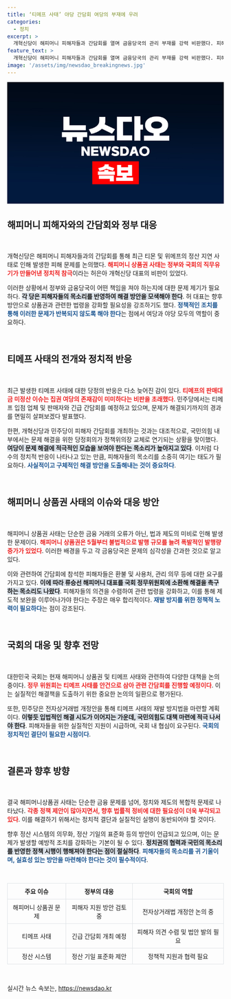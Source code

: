 ```yaml
---
title: ‘티메프 사태’ 야당 간담회 여당의 부재에 우려
categories:
  - 정치
excerpt: >
  개혁신당이 해피머니 피해자들과 간담회를 열며 금융당국의 관리 부재를 강력 비판했다. 피해자들은 환불과 관리 정상화를 촉구하며, 여당의 적극적인 대책 마련을 요구하고 있다. 정치의 무책임한 참극 속, 이 사태가 더 큰 파장을 일으킬지 주목된다!
feature_text: >
  개혁신당이 해피머니 피해자들과 간담회를 열며 금융당국의 관리 부재를 강력 비판했다. 피해자들은 환불과 관리 정상화를 촉구하며, 여당의 적극적인 대책 마련을 요구하고 있다. 정치의 무책임한 참극 속, 이 사태가 더 큰 파장을 일으킬지 주목된다!
image: '/assets/img/newsdao_breakingnews.jpg'
---
```


<p><img src="/assets/img/newsdao_breakingnews.jpg" alt="firstkoreanews 속보" /></p>

<h2 data-ke-size="size26">해피머니 피해자와의 간담회와 정부 대응</h2>

<p data-ke-size="size16">&nbsp;</p>

<p>개혁신당은 해피머니 피해자들과의 간담회를 통해 최근 티몬 및 위메프의 정산 지연 사태로 인해 발생한 피해 문제를 논의했다. <b><span style="color: #ee2323;">해피머니 상품권 사태는 정부와 국회의 직무유기가 만들어낸 정치적 참극</span></b>이라는 허은아 개혁신당 대표의 비판이 있었다. </p>

<p>이러한 상황에서 정부와 금융당국이 어떤 책임을 져야 하는지에 대한 문제 제기가 필요하다. <b><span style="background-color: #21538527;">각 당은 피해자들의 목소리를 반영하여 해결 방안을 모색해야 한다</span></b>. 허 대표는 향후 방안으로 상품권과 관련한 법령을 강화할 필요성을 강조하기도 했다. <b><span style="color: #1a5490;">정책적인 조치를 통해 이러한 문제가 반복되지 않도록 해야 한다</span></b>는 점에서 여당과 야당 모두의 역할이 중요하다. </p>

<p data-ke-size="size16">&nbsp;</p>

<h2 data-ke-size="size26">티메프 사태의 전개와 정치적 반응</h2>

<p data-ke-size="size16">&nbsp;</p>

<p>최근 발생한 티메프 사태에 대한 당정의 반응은 다소 늦어진 감이 있다. <b><span style="color: #ee2323;">티메프의 판매대금 미정산 이슈는 집권 여당의 존재감이 미미하다는 비판을 초래했다</span></b>. 민주당에서는 티메프 입점 업체 및 판매자와 긴급 간담회를 예정하고 있으며, 문제가 해결되기까지의 경과를 면밀히 살펴보겠다 발표했다.</p>

<p>한편, 개혁신당과 민주당이 피해자 간담회를 개최하는 것과는 대조적으로, 국민의힘 내부에서는 문제 해결을 위한 당정회의가 정책위의장 교체로 연기되는 상황을 맞이했다. <b><span style="background-color: #21538527;">여당이 문제 해결에 적극적인 모습을 보여야 한다는 목소리가 높아지고 있다</span></b>. 이처럼 다수의 정치적 반응이 나타나고 있는 만큼, 피해자들의 목소리를 소중히 여기는 태도가 필요하다. <b><span style="color: #1a5490;">사실적이고 구체적인 해결 방안을 도출해내는 것이 중요하다</span></b>.</p>

<p data-ke-size="size16">&nbsp;</p>

<h2 data-ke-size="size26">해피머니 상품권 사태의 이슈와 대응 방안</h2>

<p data-ke-size="size16">&nbsp;</p>

<p>해피머니 상품권 사태는 단순한 금융 거래의 오류가 아닌, 법과 제도의 미비로 인해 발생한 문제이다. <b><span style="color: #ee2323;">해피머니 상품권은 5월부터 불법적으로 발행 규모를 늘려 폭발적인 발행량 증가가 있었다</span></b>. 이러한 배경을 두고 각 금융당국은 문제의 심각성을 간과한 것으로 알고 있다. </p>

<p>이와 관련하여 간담회에 참석한 피해자들은 환불 및 사용처, 관리 의무 등에 대한 요구를 가지고 있다. <b><span style="background-color: #21538527;">이에 따라 류승선 해피머니 대표를 국회 정무위원회에 소환해 해결을 촉구하는 목소리도 나왔다</span></b>. 피해자들의 의견을 수렴하여 관련 법령을 강화하고, 이를 통해 제도적 보완을 이루어나가야 한다는 주장은 매우 합리적이다. <b><span style="color: #1a5490;">재발 방지를 위한 정책적 노력이 필요하다</span></b>는 점이 강조된다.</p>

<p data-ke-size="size16">&nbsp;</p>

<h2 data-ke-size="size26">국회의 대응 및 향후 전망</h2>

<p data-ke-size="size16">&nbsp;</p>

<p>대한민국 국회는 현재 해피머니 상품권 및 티메프 사태와 관련하여 다양한 대책을 논의 중이다. <b><span style="color: #ee2323;">정무 위원회는 티메프 사태를 안건으로 삼아 관련 간담회를 진행할 예정이다</span></b>. 이는 실질적인 해결책을 도출하기 위한 중요한 논의의 일환으로 평가된다.</p>

<p>또한, 민주당은 전자상거래법 개정안을 통해 티메프 사태의 재발 방지법을 마련할 계획이다. <b><span style="background-color: #21538527;">이렇듯 입법적인 해결 시도가 이어지는 가운데, 국민의힘도 대책 마련에 적극 나서야 한다</span></b>. 피해자들을 위한 실질적인 지원이 시급하며, 국회 내 협심이 요구된다. <b><span style="color: #1a5490;">국회의 정치적인 결단이 필요한 시점이다</span></b>.</p>

<p data-ke-size="size16">&nbsp;</p>

<h2 data-ke-size="size26">결론과 향후 방향</h2>

<p data-ke-size="size16">&nbsp;</p>

<p>결국 해피머니상품권 사태는 단순한 금융 문제를 넘어, 정치와 제도의 복합적 문제로 나타났다. <b><span style="color: #ee2323;">각종 정책 제안이 많아지면서, 향후 법률적 정비에 대한 필요성이 더욱 부각되고 있다</span></b>. 이를 해결하기 위해서는 정치적 결단과 실질적인 실행이 동반되어야 할 것이다.</p>

<p>향후 정산 시스템의 의무화, 정산 기일의 표준화 등의 방안이 언급되고 있으며, 이는 문제가 발생할 예방적 조치를 강화하는 기본이 될 수 있다. <b><span style="background-color: #21538527;">정치권의 협력과 국민의 목소리를 반영한 정책 시행이 행해져야 한다는 점이 절실하다</span></b>. <b><span style="color: #1a5490;">피해자들의 목소리를 귀 기울이며, 실효성 있는 방안을 마련해야 한다는 것이 필수적이다</span></b>.</p>

<p data-ke-size="size16">&nbsp;</p>

<table style="border-collapse: collapse; width: 100%;">
    <thead>
        <tr>
            <th style="text-align: center; border: 1px solid #dee2e6; padding: 8px;"><b>주요 이슈</b></th>
            <th style="text-align: center; border: 1px solid #dee2e6; padding: 8px;"><b>정부의 대응</b></th>
            <th style="text-align: center; border: 1px solid #dee2e6; padding: 8px;"><b>국회의 역할</b></th>
        </tr>
    </thead>
    <tbody>
        <tr>
            <td style="text-align: center; border: 1px solid #dee2e6; padding: 8px;">해피머니 상품권 문제</td>
            <td style="text-align: center; border: 1px solid #dee2e6; padding: 8px;">피해자 지원 방안 검토 중</td>
            <td style="text-align: center; border: 1px solid #dee2e6; padding: 8px;">전자상거래법 개정안 논의 중</td>
        </tr>
        <tr>
            <td style="text-align: center; border: 1px solid #dee2e6; padding: 8px;">티메프 사태</td>
            <td style="text-align: center; border: 1px solid #dee2e6; padding: 8px;">긴급 간담회 개최 예정</td>
            <td style="text-align: center; border: 1px solid #dee2e6; padding: 8px;">피해자 의견 수렴 및 법안 발의 필요</td>
        </tr>
        <tr>
            <td style="text-align: center; border: 1px solid #dee2e6; padding: 8px;">정산 시스템</td>
            <td style="text-align: center; border: 1px solid #dee2e6; padding: 8px;">정산 기일 표준화 제안</td>
            <td style="text-align: center; border: 1px solid #dee2e6; padding: 8px;">정책적 지원과 협력 필요</td>
        </tr>
    </tbody>
</table>

<p data-ke-size="size16">&nbsp;</p>
실시간 뉴스 속보는, <a href="https://newsdao.kr" rel="dofollow">https://newsdao.kr</a>



